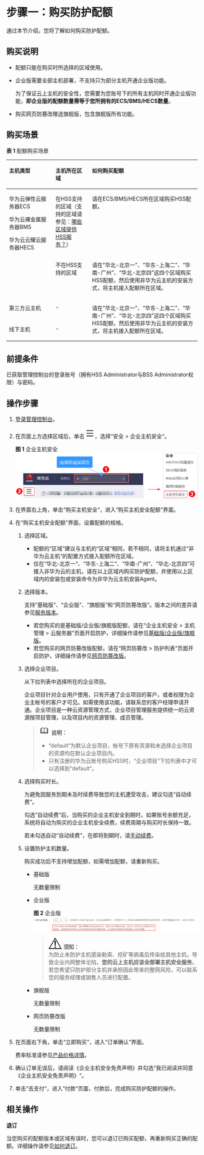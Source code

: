 # 步骤一：购买防护配额<a name="hss_01_0229"></a>

通过本节介绍，您将了解如何购买防护配额。

## 购买说明<a name="section20961165392320"></a>

-   配额只能在购买时所选择的区域使用。
-   企业版需要全部主机部署，不支持只为部分主机开通企业版功能。

    为了保证云上主机的安全性，您需要为您账号下的所有主机同时开通企业版功能，**即企业版的配额数量需等于您所拥有的ECS/BMS/HECS数量**。

-   购买网页防篡改赠送旗舰版，包含旗舰版所有功能。

## 购买场景<a name="section18831144013105"></a>

**表 1**  配额购买场景

<a name="table192547223189"></a>
<table><thead align="left"><tr id="row9255112210189"><th class="cellrowborder" valign="top" width="24.29%" id="mcps1.2.4.1.1"><p id="p16255182261813"><a name="p16255182261813"></a><a name="p16255182261813"></a>主机类型</p>
</th>
<th class="cellrowborder" valign="top" width="19.13%" id="mcps1.2.4.1.2"><p id="p8232644113515"><a name="p8232644113515"></a><a name="p8232644113515"></a>主机所在区域</p>
</th>
<th class="cellrowborder" valign="top" width="56.58%" id="mcps1.2.4.1.3"><p id="p2255142214184"><a name="p2255142214184"></a><a name="p2255142214184"></a>如何购买配额</p>
</th>
</tr>
</thead>
<tbody><tr id="row16255122141813"><td class="cellrowborder" rowspan="2" valign="top" width="24.29%" headers="mcps1.2.4.1.1 "><p id="p6255622191815"><a name="p6255622191815"></a><a name="p6255622191815"></a>华为云弹性云服务器ECS</p>
<p id="p3255132271820"><a name="p3255132271820"></a><a name="p3255132271820"></a>华为云裸金属服务器BMS</p>
<p id="p12341193113"><a name="p12341193113"></a><a name="p12341193113"></a>华为云云耀云服务器HECS</p>
</td>
<td class="cellrowborder" valign="top" width="19.13%" headers="mcps1.2.4.1.2 "><p id="p1323219441351"><a name="p1323219441351"></a><a name="p1323219441351"></a>在HSS支持的区域（支持的区域请参见：<a href="https://support.huaweicloud.com/hss_faq/hss_01_0158.html" target="_blank" rel="noopener noreferrer">哪些区域提供HSS服务？</a>）</p>
</td>
<td class="cellrowborder" valign="top" width="56.58%" headers="mcps1.2.4.1.3 "><p id="p759582951919"><a name="p759582951919"></a><a name="p759582951919"></a>请在ECS/BMS/HECS所在区域购买HSS配额。</p>
</td>
</tr>
<tr id="row1898984131818"><td class="cellrowborder" valign="top" headers="mcps1.2.4.1.1 "><p id="p102322440355"><a name="p102322440355"></a><a name="p102322440355"></a>不在HSS支持的区域</p>
</td>
<td class="cellrowborder" valign="top" headers="mcps1.2.4.1.2 "><p id="p1989114110183"><a name="p1989114110183"></a><a name="p1989114110183"></a>请在<span class="parmvalue" id="parmvalue7877511152015"><a name="parmvalue7877511152015"></a><a name="parmvalue7877511152015"></a>“华北-北京一”</span>、<span class="parmvalue" id="parmvalue887751142016"><a name="parmvalue887751142016"></a><a name="parmvalue887751142016"></a>“华东-上海二”</span>、<span class="parmvalue" id="parmvalue5877191142018"><a name="parmvalue5877191142018"></a><a name="parmvalue5877191142018"></a>“华南-广州”</span>、<span class="parmvalue" id="parmvalue178773111204"><a name="parmvalue178773111204"></a><a name="parmvalue178773111204"></a>“华北-北京四”</span>这四个区域购买HSS配额，然后使用非华为云主机的安装方式，将主机接入配额所在区域。</p>
</td>
</tr>
<tr id="row1325512225189"><td class="cellrowborder" valign="top" width="24.29%" headers="mcps1.2.4.1.1 "><p id="p1525572281818"><a name="p1525572281818"></a><a name="p1525572281818"></a>第三方云主机</p>
</td>
<td class="cellrowborder" valign="top" width="19.13%" headers="mcps1.2.4.1.2 "><p id="p13233104418354"><a name="p13233104418354"></a><a name="p13233104418354"></a>-</p>
</td>
<td class="cellrowborder" rowspan="2" valign="top" width="56.58%" headers="mcps1.2.4.1.3 "><p id="p1757104413379"><a name="p1757104413379"></a><a name="p1757104413379"></a>请在<span class="parmvalue" id="parmvalue126864818373"><a name="parmvalue126864818373"></a><a name="parmvalue126864818373"></a>“华北-北京一”</span>、<span class="parmvalue" id="parmvalue36864823718"><a name="parmvalue36864823718"></a><a name="parmvalue36864823718"></a>“华东-上海二”</span>、<span class="parmvalue" id="parmvalue1068144811378"><a name="parmvalue1068144811378"></a><a name="parmvalue1068144811378"></a>“华南-广州”</span>、<span class="parmvalue" id="parmvalue1768848143720"><a name="parmvalue1768848143720"></a><a name="parmvalue1768848143720"></a>“华北-北京四”</span>这四个区域购买HSS配额，然后使用非华为云主机的安装方式，将主机接入配额所在区域。</p>
</td>
</tr>
<tr id="row12561122161813"><td class="cellrowborder" valign="top" headers="mcps1.2.4.1.1 "><p id="p1025602231814"><a name="p1025602231814"></a><a name="p1025602231814"></a>线下主机</p>
</td>
<td class="cellrowborder" valign="top" headers="mcps1.2.4.1.2 "><p id="p192331444123520"><a name="p192331444123520"></a><a name="p192331444123520"></a>-</p>
</td>
</tr>
</tbody>
</table>

## 前提条件<a name="section19401428131615"></a>

已获取管理控制台的登录账号（拥有HSS Administrator与BSS Administrator权限）与密码。

## 操作步骤<a name="section12391171020114"></a>

1.  [登录管理控制台](https://console.huaweicloud.com)。
2.  在页面上方选择区域后，单击![](figures/icon-servicelist.png)，选择“安全  \>  企业主机安全“。

    **图 1**  企业主机安全<a name="fig1271516227232"></a>  
    ![](figures/企业主机安全.png "企业主机安全")

3.  在界面右上角，单击“购买主机安全“，进入“购买主机安全配额“界面。
4.  在“购买主机安全配额“界面，设置配额的规格。
    1.  选择区域。
        -   配额的“区域“建议与主机的“区域“相同，若不相同，请将主机通过“非华为云主机“的配置方式接入配额所在区域。
        -   仅在“华北-北京一“、“华东-上海二“、“华南-广州“、“华北-北京四“可接入非华为云的主机，请在以上区域内购买防护配额，并使用以上区域内的安装包或安装命令为非华为云主机安装Agent。

    2.  选择版本。

        支持“基础版“、“企业版“、“旗舰版“和“网页防篡改版“。版本之间的差异请参见[服务版本](https://support.huaweicloud.com/productdesc-hss/hss_01_0136.html)。

        -   若您购买的是基础版/企业版/旗舰版配额，请在“企业主机安全  \>  主机管理  \>  云服务器“页面开启防护，详细操作请参见[基础版/企业版/旗舰版](https://support.huaweicloud.com/usermanual-hss/hss_01_0230.html)。
        -   若您购买的网页防篡改版配额，请在“网页防篡改  \>  防护列表“页面开启防护，详细操作请参见[网页防篡改版](https://support.huaweicloud.com/usermanual-hss/hss_01_0214.html)。

    3.  选择企业项目。

        从下拉列表中选择所在的企业项目。

        企业项目针对企业用户使用，只有开通了企业项目的客户，或者权限为企业主帐号的客户才可见。如需使用该功能，请联系您的客户经理申请开通。企业项目是一种云资源管理方式，企业项目管理服务提供统一的云资源按项目管理，以及项目内的资源管理、成员管理。

        >![](public_sys-resources/icon-note.gif) **说明：**   
        >-   “default“为默认企业项目，帐号下原有资源和未选择企业项目的资源均在默认企业项目内。  
        >-   只有注册的华为云账号购买HSS时，“企业项目“下拉列表中才可以选择到“default“。  

    4.  选择购买时长。

        为避免因服务到期未及时续费导致您的主机遭受攻击，建议勾选“自动续费“。

        勾选“自动续费“后，当购买的企业主机安全到期时，如果账号余额充足，系统将自动为购买的企业主机安全续费，续费周期与购买时长保持一致。

        若未勾选自动“自动续费“，在即将到期时，请[手动续费](https://support.huaweicloud.com/hss_faq/hss_01_0171.html)。

    5.  设置防护主机数量。

        购买成功后不支持增加配额，如需增加配额，请重新购买。

        -   基础版

            无数量限制

        -   企业版

            **图 2**  企业版<a name="fig10984637182412"></a>  
            ![](figures/企业版.png "企业版")

            >![](public_sys-resources/icon-notice.gif) **须知：**   
            >为防止未防护主机感染勒索、挖矿等病毒后传染给其他主机，导致企业内网整体沦陷，**您的云上主机应该全部署主机安全服务**。若您希望只防护部分主机并承担因此带来的整网风险，可以联系您的服务经理或销售人员进行配置。  

        -   旗舰版

            无数量限制

        -   网页防篡改版

            无数量限制


5.  在页面右下角，单击“立即购买“，进入“订单确认“界面。

    费率标准请参见[产品价格详情](https://www.huaweicloud.com/price_detail.html#/hss_detail)。

6.  确认订单无误后，请阅读《企业主机安全免责声明》并勾选“我已阅读并同意《企业主机安全免责声明》“。
7.  单击“去支付“，进入“付款“页面，付款后，完成购买防护配额的操作。

## 相关操作<a name="section12360850124412"></a>

**退订**

当您购买的配额版本或区域有误时，您可以退订已购买配额，再重新购买正确的配额。详细操作请参见[如何退订](https://support.huaweicloud.com/hss_faq/hss_01_0172.html)。

